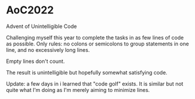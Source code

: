 # AoC2022

Advent of Unintelligible Code

Challenging myself this year to complete the tasks in as few lines of code as possible. Only rules: no colons or semicolons to group statements in one line, and no excessively long lines.

Empty lines don't count.

The result is unintelligible but hopefully somewhat satisfying code.

Update: a few days in i learned that "code golf" exists. It is similar but not quite what I'm doing as I'm merely aiming to minimize lines.